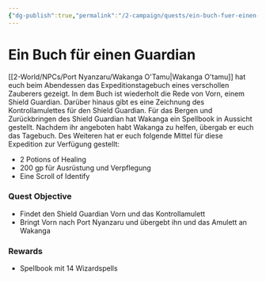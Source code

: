 ```yaml
---
{"dg-publish":true,"permalink":"/2-campaign/quests/ein-buch-fuer-einen-guardian/","tags":["quest"]}
---
```



# Ein Buch für einen Guardian

[[2-World/NPCs/Port Nyanzaru/Wakanga O'Tamu\|Wakanga O'tamu]]  hat euch beim Abendessen das Expeditionstagebuch eines verschollen Zauberers gezeigt. In dem Buch ist wiederholt die Rede von Vorn, einem Shield Guardian. Darüber hinaus gibt es eine Zeichnung des Kontrollamulettes für den Shield Guardian. 
Für das Bergen und Zurückbringen des Shield Guardian hat Wakanga ein Spellbook in Aussicht gestellt. Nachdem ihr angeboten habt Wakanga zu helfen, übergab er euch das Tagebuch. Des Weiteren hat er euch folgende Mittel für diese Expedition zur Verfügung gestellt:

- 2 Potions of Healing
- 200 gp für Ausrüstung und Verpflegung
- Eine Scroll of Identify

### Quest Objective

- Findet den Shield Guardian Vorn und das Kontrollamulett
- Bringt Vorn nach Port Nyanzaru und übergebt ihn und das Amulett an Wakanga

### Rewards

- Spellbook mit 14 Wizardspells
